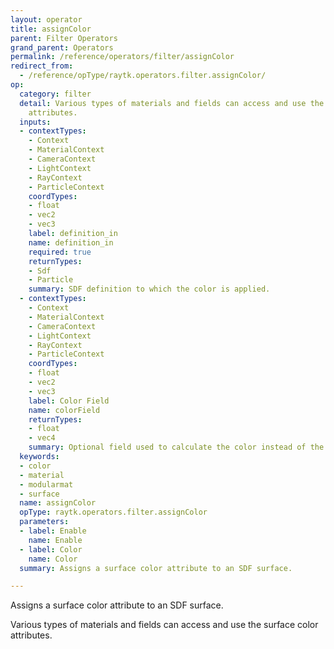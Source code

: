 ```yaml
---
layout: operator
title: assignColor
parent: Filter Operators
grand_parent: Operators
permalink: /reference/operators/filter/assignColor
redirect_from:
  - /reference/opType/raytk.operators.filter.assignColor/
op:
  category: filter
  detail: Various types of materials and fields can access and use the surface color
    attributes.
  inputs:
  - contextTypes:
    - Context
    - MaterialContext
    - CameraContext
    - LightContext
    - RayContext
    - ParticleContext
    coordTypes:
    - float
    - vec2
    - vec3
    label: definition_in
    name: definition_in
    required: true
    returnTypes:
    - Sdf
    - Particle
    summary: SDF definition to which the color is applied.
  - contextTypes:
    - Context
    - MaterialContext
    - CameraContext
    - LightContext
    - RayContext
    - ParticleContext
    coordTypes:
    - float
    - vec2
    - vec3
    label: Color Field
    name: colorField
    returnTypes:
    - float
    - vec4
    summary: Optional field used to calculate the color instead of the `Color` parameter.
  keywords:
  - color
  - material
  - modularmat
  - surface
  name: assignColor
  opType: raytk.operators.filter.assignColor
  parameters:
  - label: Enable
    name: Enable
  - label: Color
    name: Color
  summary: Assigns a surface color attribute to an SDF surface.

---
```



Assigns a surface color attribute to an SDF surface.

Various types of materials and fields can access and use the surface color attributes.